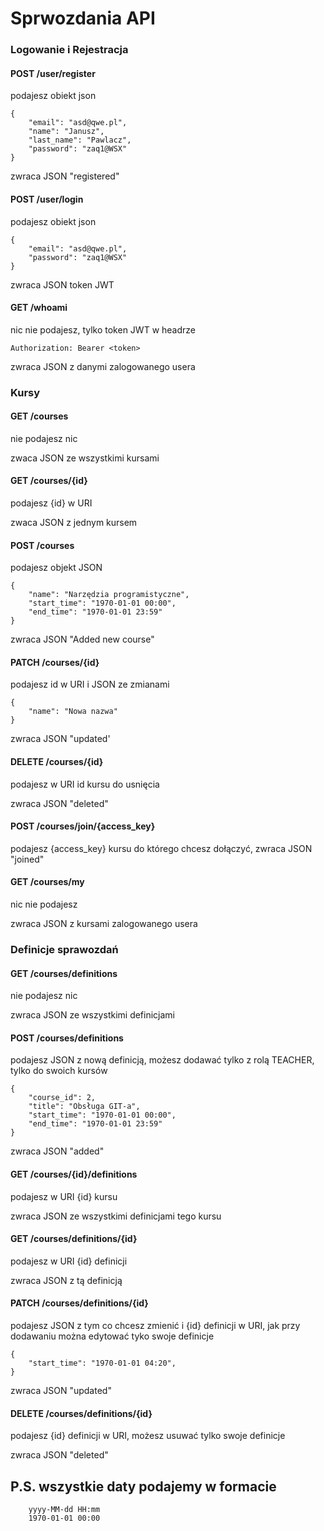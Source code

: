 # Sprwozdania API

### Logowanie i Rejestracja

#### POST /user/register
podajesz obiekt json
````
{
    "email": "asd@qwe.pl",
    "name": "Janusz",
    "last_name": "Pawlacz",
    "password": "zaq1@WSX"
}
````
zwraca JSON "registered"

#### POST /user/login
podajesz obiekt json
````
{
    "email": "asd@qwe.pl",
    "password": "zaq1@WSX"
}
````
zwraca JSON token JWT 

#### GET /whoami
nic nie podajesz, tylko token JWT w headrze
````
Authorization: Bearer <token>
````
zwraca JSON z danymi zalogowanego usera

### Kursy

#### GET /courses
nie podajesz nic

zwaca JSON ze wszystkimi kursami

#### GET /courses/{id}
podajesz {id} w URI

zwaca JSON z jednym kursem

#### POST /courses
podajesz objekt JSON
````
{
    "name": "Narzędzia programistyczne",
    "start_time": "1970-01-01 00:00",
    "end_time": "1970-01-01 23:59"
}
````
zwraca JSON "Added new course"

#### PATCH /courses/{id}
podajesz id w URI i JSON ze zmianami
````
{
    "name": "Nowa nazwa"
}
````
zwraca JSON "updated'

#### DELETE /courses/{id}
podajesz w URI id kursu do usnięcia

zwraca JSON "deleted"

#### POST /courses/join/{access_key}
podajesz {access_key} kursu do którego chcesz dołączyć,
zwraca JSON "joined"

#### GET /courses/my
nic nie podajesz 
         
zwraca JSON z kursami zalogowanego usera

### Definicje sprawozdań

#### GET /courses/definitions 
nie podajesz nic

zwraca JSON ze wszystkimi definicjami

#### POST /courses/definitions
podajesz JSON z nową definicją, możesz dodawać tylko z rolą TEACHER, tylko do swoich kursów
````
{
    "course_id": 2,
    "title": "Obsługa GIT-a",
    "start_time": "1970-01-01 00:00",
    "end_time": "1970-01-01 23:59"
}
````
zwraca JSON "added"

#### GET /courses/{id}/definitions 
podajesz w URI {id} kursu

zwraca JSON ze wszystkimi definicjami tego kursu

#### GET /courses/definitions/{id} 
podajesz w URI {id} definicji

zwraca JSON z tą definicją

#### PATCH /courses/definitions/{id} 
podajesz JSON z tym co chcesz zmienić i {id} definicji w URI, jak przy dodawaniu można edytować tyko swoje definicje
````
{
    "start_time": "1970-01-01 04:20",
}
````
zwraca JSON "updated"

#### DELETE /courses/definitions/{id} 
podajesz {id} definicji w URI, możesz usuwać tylko swoje definicje

zwraca JSON "deleted"

## P.S. wszystkie daty podajemy w formacie
````
    yyyy-MM-dd HH:mm
    1970-01-01 00:00
````
